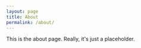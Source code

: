 ```yaml
---
layout: page
title: About
permalink: /about/
---
```


This is the about page. Really, it's just a placeholder.


[jekyll-organization]: https://github.com/jekyll
